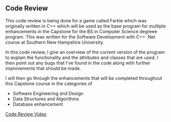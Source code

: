 ## Code Review

This code review is being done for a game called Farkle which was originally written in C++ which will be used as the base program for multiple enhancements in the Capstone for the BS in Computer Science degreee program.  This was written for the Software Development with C++ .Net course at Southern New Hampshire University.

In this code review, I give an overview of the current version of the program to explain the functionality and the attributes and classes that are used.  I then point out any bugs that I've found in the code along with further improvements that should be made. 

I will then go through the enhancements that will be completed throughout this Capstone course in the categories of 
- Software Engineering and Design
- Data Structures and Algorithms
- Database enhancement

[Code Review Video](https://youtu.be/se1f-pKcK7Y)
